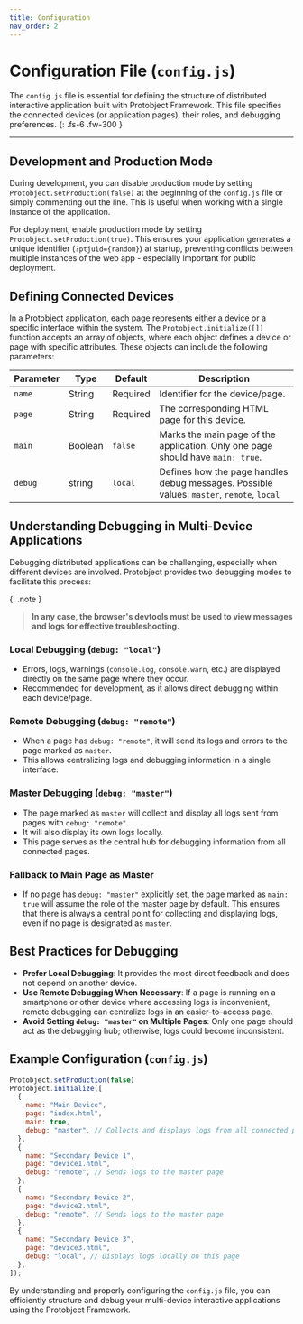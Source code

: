 ```yaml
---
title: Configuration
nav_order: 2
---
```


# Configuration File (`config.js`)

The `config.js` file is essential for defining the structure of distributed interactive application built with Protobject Framework. This file specifies the connected devices (or application pages), their roles, and debugging preferences.
{: .fs-6 .fw-300 }

---

## Development and Production Mode

During development, you can disable production mode by setting `Protobject.setProduction(false)` at the beginning of the `config.js` file or simply commenting out the line. This is useful when working with a single instance of the application.

For deployment, enable production mode by setting `Protobject.setProduction(true)`. This ensures your application generates a unique identifier (`?ptjuid={random}`) at startup, preventing conflicts between multiple instances of the web app - especially important for public deployment.

## Defining Connected Devices

In a Protobject application, each page represents either a device or a specific interface within the system. The `Protobject.initialize([])` function accepts an array of objects, where each object defines a device or page with specific attributes. These objects can include the following parameters:

| Parameter   | Type    | Default | Description |
|------------|--------|---------|-------------|
| `name`     | String | Required | Identifier for the device/page. |
| `page`     | String | Required | The corresponding HTML page for this device. |
| `main`     | Boolean | `false` | Marks the main page of the application. Only one page should have `main: true`. |
| `debug`    | string | `local` | Defines how the page handles debug messages. Possible values: `master`, `remote`, `local`  |

## Understanding Debugging in Multi-Device Applications

Debugging distributed applications can be challenging, especially when different devices are involved. Protobject provides two debugging modes to facilitate this process:

{: .note }
> **In any case, the browser's devtools must be used to view messages and logs for effective troubleshooting.**


### **Local Debugging (`debug: "local"`)**

- Errors, logs, warnings (`console.log`, `console.warn`, etc.) are displayed directly on the same page where they occur.
- Recommended for development, as it allows direct debugging within each device/page.

### **Remote Debugging (`debug: "remote"`)**

- When a page has `debug: "remote"`, it will send its logs and errors to the page marked as `master`.
- This allows centralizing logs and debugging information in a single interface.

### **Master Debugging (`debug: "master"`)**

- The page marked as `master` will collect and display all logs sent from pages with `debug: "remote"`.
- It will also display its own logs locally.
- This page serves as the central hub for debugging information from all connected pages.

### Fallback to Main Page as Master

- If no page has `debug: "master"` explicitly set, the page marked as `main: true` will assume the role of the master page by default. This ensures that there is always a central point for collecting and displaying logs, even if no page is designated as `master`.

## Best Practices for Debugging

- **Prefer Local Debugging**: It provides the most direct feedback and does not depend on another device.
- **Use Remote Debugging When Necessary**: If a page is running on a smartphone or other device where accessing logs is inconvenient, remote debugging can centralize logs in an easier-to-access page.
- **Avoid Setting `debug: "master"` on Multiple Pages**: Only one page should act as the debugging hub; otherwise, logs could become inconsistent.

## Example Configuration (`config.js`)

```javascript
Protobject.setProduction(false)
Protobject.initialize([
  {
    name: "Main Device",
    page: "index.html",
    main: true,
    debug: "master", // Collects and displays logs from all connected pages
  },
  {
    name: "Secondary Device 1",
    page: "device1.html",
    debug: "remote", // Sends logs to the master page
  },
  {
    name: "Secondary Device 2",
    page: "device2.html",
    debug: "remote", // Sends logs to the master page
  },
  {
    name: "Secondary Device 3",
    page: "device3.html",
    debug: "local", // Displays logs locally on this page
  },
]);
```

By understanding and properly configuring the `config.js` file, you can efficiently structure and debug your multi-device interactive applications using the Protobject Framework.

